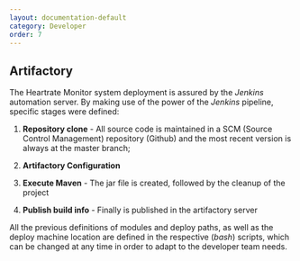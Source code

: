 ```yaml
---
layout: documentation-default
category: Developer
order: 7
---
```


## Artifactory

The Heartrate Monitor system deployment is assured by the *Jenkins* automation server.
By making use of the power of the *Jenkins* pipeline, specific stages were defined:

1. **Repository clone** - All source code is maintained in a SCM
(Source Control Management) repository (Github) and the most recent version
is always at the master branch;

2. **Artifactory Configuration**

3. **Execute Maven** -  The jar file is created, followed by the cleanup of the project

4. **Publish build info** - Finally is published in the artifactory server

All the previous definitions of modules and deploy paths, as well as the deploy
machine location are defined in the respective (*bash*) scripts, which can be
changed at any time in order to adapt to the developer team needs.
